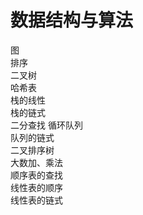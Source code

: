 # 数据结构与算法  
图  
排序  
二叉树  
哈希表   
栈的线性    
栈的链式  
二分查找 
循环队列  
队列的链式    
二叉排序树   
大数加、乘法   
顺序表的查找  
线性表的顺序     
线性表的链式    
